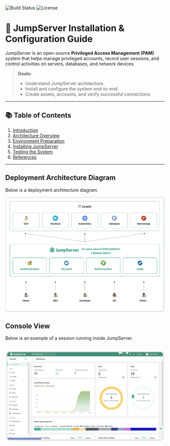 ![Build Status](https://img.shields.io/badge/build-passing-brightgreen)
![License](https://img.shields.io/badge/license-MIT-blue)

# 🚀 JumpServer Installation & Configuration Guide

JumpServer is an open-source **Privileged Access Management (PAM)** system that helps manage privileged accounts, record user sessions, and control activities on servers, databases, and network devices.

> **Goals:**  
> - Understand JumpServer architecture.  
> - Install and configure the system end-to-end.  
> - Create assets, accounts, and verify successful connections.

---

## 📚 Table of Contents
1. [Introduction](docs/introduction.md)
2. [Architecture Overview](docs/architecture.md)
3. [Environment Preparation](docs/environment-preparation.md)
4. [Installing JumpServer](docs/installing-jumpserver.md)
5. [Testing the System](docs/testing-system.md)
6. [References](docs/references.md)

---

## Deployment Architecture Diagram
Below is a deployment architecture diagram.

![Deployment Architecture Diagram](docs/images/deployment-architecture-diagram.png)

## Console View
Below is an example of a session running inside JumpServer.

![Console Moving Example](docs/images/moving-console.png)
------
